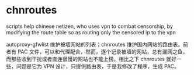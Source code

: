 chnroutes
=========

scripts help chinese netizen, who uses vpn to combat censorship, by modifying the route table so as routing only the censored ip to the vpn


autoproxy-gfwlist 维护被墙网站的列表；chnroutes 维护国内网站的路由表。前者有 PAC 文件，可以和代理配合，然而，逐个记录被墙的网站，总有漏网之鱼，而那些收到干扰或者直连很慢的网站也不能上榜。相比之下 chnroutes 就好一些，问题是它为 VPN 设计，只提供路由表，于是我修改了程序，生成 PAC。
